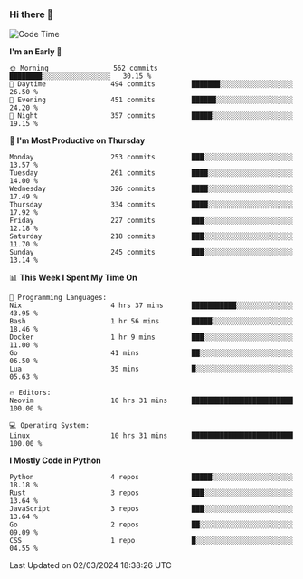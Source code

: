 ### Hi there 👋
<!--START_SECTION:waka-->
![Code Time](http://img.shields.io/badge/Code%20Time-271%20hrs%2016%20mins-blue)

**I'm an Early 🐤** 

```text
🌞 Morning                562 commits         ████████░░░░░░░░░░░░░░░░░   30.15 % 
🌆 Daytime                494 commits         ███████░░░░░░░░░░░░░░░░░░   26.50 % 
🌃 Evening                451 commits         ██████░░░░░░░░░░░░░░░░░░░   24.20 % 
🌙 Night                  357 commits         █████░░░░░░░░░░░░░░░░░░░░   19.15 % 
```
📅 **I'm Most Productive on Thursday** 

```text
Monday                   253 commits         ███░░░░░░░░░░░░░░░░░░░░░░   13.57 % 
Tuesday                  261 commits         ████░░░░░░░░░░░░░░░░░░░░░   14.00 % 
Wednesday                326 commits         ████░░░░░░░░░░░░░░░░░░░░░   17.49 % 
Thursday                 334 commits         ████░░░░░░░░░░░░░░░░░░░░░   17.92 % 
Friday                   227 commits         ███░░░░░░░░░░░░░░░░░░░░░░   12.18 % 
Saturday                 218 commits         ███░░░░░░░░░░░░░░░░░░░░░░   11.70 % 
Sunday                   245 commits         ███░░░░░░░░░░░░░░░░░░░░░░   13.14 % 
```


📊 **This Week I Spent My Time On** 

```text
💬 Programming Languages: 
Nix                      4 hrs 37 mins       ███████████░░░░░░░░░░░░░░   43.95 % 
Bash                     1 hr 56 mins        █████░░░░░░░░░░░░░░░░░░░░   18.46 % 
Docker                   1 hr 9 mins         ███░░░░░░░░░░░░░░░░░░░░░░   11.00 % 
Go                       41 mins             ██░░░░░░░░░░░░░░░░░░░░░░░   06.50 % 
Lua                      35 mins             █░░░░░░░░░░░░░░░░░░░░░░░░   05.63 % 

🔥 Editors: 
Neovim                   10 hrs 31 mins      █████████████████████████   100.00 % 

💻 Operating System: 
Linux                    10 hrs 31 mins      █████████████████████████   100.00 % 
```

**I Mostly Code in Python** 

```text
Python                   4 repos             █████░░░░░░░░░░░░░░░░░░░░   18.18 % 
Rust                     3 repos             ███░░░░░░░░░░░░░░░░░░░░░░   13.64 % 
JavaScript               3 repos             ███░░░░░░░░░░░░░░░░░░░░░░   13.64 % 
Go                       2 repos             ██░░░░░░░░░░░░░░░░░░░░░░░   09.09 % 
CSS                      1 repo              █░░░░░░░░░░░░░░░░░░░░░░░░   04.55 % 
```




 Last Updated on 02/03/2024 18:38:26 UTC
<!--END_SECTION:waka-->

<!--
**YoganshSharma/YoganshSharma** is a ✨ _special_ ✨ repository because its `README.md` (this file) appears on your GitHub profile.

Here are some ideas to get you started:

- 🔭 I’m currently working on ...
- 🌱 I’m currently learning ...
- 👯 I’m looking to collaborate on ...
- 🤔 I’m looking for help with ...
- 💬 Ask me about ...
- 📫 How to reach me: ...
- 😄 Pronouns: ...
- ⚡ Fun fact: ...
-->
